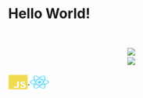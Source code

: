 <h1> Hello World! </h1> </br> </br>

<div align="center">
  <a href="https://github.com/jm-marcel">
  <div style="display: inline_block">
    <img height="180em" src="https://github-readme-stats.vercel.app/api?username=jm-marcel&show_icons=true&theme=dark&include_all_commits=true&count_private=true"/>
  </div>
  <div style="display: inline_block">
    <img height="180em" src="https://github-readme-stats.vercel.app/api/top-langs/?username=jm-marcel&layout=compact&langs_count=7&theme=dark"/>
  </div>
</div>
<div style="display: inline_block"><br>
  <img align="center" alt="Js" height="30" width="40" src="https://raw.githubusercontent.com/devicons/devicon/master/icons/javascript/javascript-plain.svg"/>
  <img align="center" alt="React" height="30" width="40" src="https://raw.githubusercontent.com/devicons/devicon/master/icons/react/react-original.svg"/>
</div>
  
##
